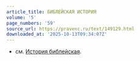 ```yaml
---
article_title: БИБЛЕЙСКАЯ ИСТОРИЯ
volume: '5'
page_numbers: '59'
source_url: https://pravenc.ru/text/149129.html
downloaded_at: '2025-10-13T09:34:07Z'
---
```


- см. [История библейская](<https://pravenc.ru/text/История библейская.html>).
